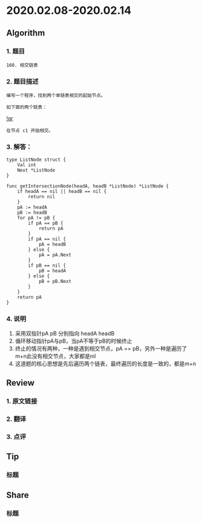 # 2020.02.08-2020.02.14

## Algorithm
### 1. 题目
```
160. 相交链表
```
### 2. 题目描述
```
编写一个程序，找到两个单链表相交的起始节点。

如下面的两个链表：
```

[!qr](./images/0214_a_1.png)

```
在节点 c1 开始相交。
```

### 3. 解答：
```golang
type ListNode struct {
	Val int
	Next *ListNode
}

func getIntersectionNode(headA, headB *ListNode) *ListNode {
	if headA == nil || headB == nil {
		return nil
	}
	pA := headA
	pB := headB
	for pA != pB {
		if pA == pB {
			return pA
		}
		if pA == nil {
			pA = headB
		} else {
			pA = pA.Next
		}
		if pB == nil {
			pB = headA
		} else {
			pB = pB.Next
		}
	}
	return pA
}
```
### 4. 说明
1. 采用双指针pA pB 分别指向 headA headB
2. 循环移动指针pA与pB，当pA不等于pB的时候终止
3. 终止的情况有两种，一种是遇到相交节点，pA == pB，另外一种是遍历了m+n此没有相交节点，大家都是nil
4. 这道题的核心思想是先后遍历两个链表，最终遍历的长度是一致的，都是m+n

## Review
### 1. 原文链接


### 2. 翻译


### 3. 点评


## Tip
### 标题


## Share
### 标题